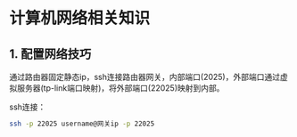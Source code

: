 # 计算机网络相关知识

## 1. 配置网络技巧

通过路由器固定静态ip，ssh连接路由器网关，内部端口(2025)，外部端口通过虚拟服务器(tp-link端口映射)，将外部端口(22025)映射到内部。

ssh连接：
```bash
ssh -p 22025 username@网关ip -p 22025
```

